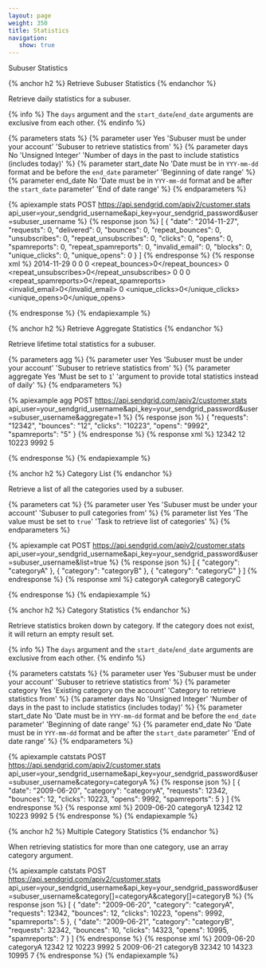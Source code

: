 ```yaml
---
layout: page
weight: 350
title: Statistics
navigation:
   show: true
---
```


Subuser Statistics

{% anchor h2 %}
Retrieve Subuser Statistics 
{% endanchor %}

Retrieve daily statistics for a subuser.

{% info %}
The <code>days</code> argument and the <code>start_date</code>/<code>end_date</code> arguments are exclusive from each other.
{% endinfo %}

{% parameters stats %}
 {% parameter user Yes 'Subuser must be under your account' 'Subuser to retrieve statistics from' %}
 {% parameter days No 'Unsigned Integer' 'Number of days in the past to include statistics (includes today)' %}
 {% parameter start_date No 'Date must be in <code>YYY-mm-dd</code> format and be before the <code>end_date</code> parameter' 'Beginning of date range' %}
 {% parameter end_date No 'Date must be in <code>YYY-mm-dd</code> format and be after the <code>start_date</code> parameter' 'End of date range' %}
{% endparameters %}

{% apiexample stats POST https://api.sendgrid.com/apiv2/customer.stats api_user=your_sendgrid_username&api_key=your_sendgrid_password&user=subuser_username %}
  {% response json %}
[
  {
    "date": "2014-11-27",
    "requests": 0,
    "delivered": 0,
    "bounces": 0,
    "repeat_bounces": 0,
    "unsubscribes": 0,
    "repeat_unsubscribes": 0,
    "clicks": 0,
    "opens": 0,
    "spamreports": 0,
    "repeat_spamreports": 0,
    "invalid_email": 0,
    "blocks": 0,
    "unique_clicks": 0,
    "unique_opens": 0
  }
]
  {% endresponse %}
  {% response xml %}
<stats>
  <day>
    <date>2014-11-29</date>
    <requests>0</requests>
    <delivered>0</delivered>
    <bounces>0</bounces>
    <repeat_bounces>0</repeat_bounces>
    <unsubscribes>0</unsubscribes>
    <repeat_unsubscribes>0</repeat_unsubscribes>
    <clicks>0</clicks>
    <opens>0</opens>
    <spamreports>0</spamreports>
    <repeat_spamreports>0</repeat_spamreports>
    <invalid_email>0</invalid_email>
    <blocks>0</blocks>
    <unique_clicks>0</unique_clicks>
    <unique_opens>0</unique_opens>
  </day>
</stats>

  {% endresponse %}
{% endapiexample %}

{% anchor h2 %}
Retrieve Aggregate Statistics 
{% endanchor %}

Retrieve lifetime total statistics for a subuser.

{% parameters agg %}
 {% parameter user Yes 'Subuser must be under your account' 'Subuser to retrieve statistics from' %}
 {% parameter aggregate Yes 'Must be set to <code>1</code>' 'argument to provide total statistics instead of daily' %}
{% endparameters %}


{% apiexample agg POST https://api.sendgrid.com/apiv2/customer.stats api_user=your_sendgrid_username&api_key=your_sendgrid_password&user=subuser_username&aggregate=1 %}
  {% response json %}
{
  "requests": "12342",
  "bounces": "12",
  "clicks": "10223",
  "opens": "9992",
  "spamreports": "5"
}
  {% endresponse %}
  {% response xml %}
<stats>
   <requests>12342</requests>
   <bounces>12</bounces>
   <clicks>10223</clicks>
   <opens>9992</opens>
   <spamreports>5</spamreports>
</stats>

  {% endresponse %}
{% endapiexample %}

{% anchor h2 %}
Category List
{% endanchor %}

Retrieve a list of all the categories used by a subuser.

{% parameters cat %}
 {% parameter user Yes 'Subuser must be under your account' 'Subuser to pull categories from' %}
 {% parameter list Yes 'The value must be set to <code>true</code>' 'Task to retrieve list of categories' %}
{% endparameters %}


{% apiexample cat POST https://api.sendgrid.com/apiv2/customer.stats api_user=your_sendgrid_username&api_key=your_sendgrid_password&user=subuser_username&list=true %}
  {% response json %}
[
  {
    "category": "categoryA"
  },
  {
    "category": "categoryB"
  },
  {
    "category": "categoryC"
  }
]
  {% endresponse %}
  {% response xml %}
<categories>
   <category>categoryA</category>
   <category>categoryB</category>
   <category>categoryC</category>
</categories>

  {% endresponse %}
{% endapiexample %}

{% anchor h2 %}
Category Statistics
{% endanchor %}

Retrieve statistics broken down by category. If the category does not exist, it will return an empty result set.

{% info %}
The <code>days</code> argument and the <code>start_date</code>/<code>end_date</code> arguments are exclusive from each other.
{% endinfo %}

{% parameters catstats %}
 {% parameter user Yes 'Subuser must be under your account' 'Subuser to retrieve statistics from' %}
 {% parameter category Yes 'Existing category on the account' 'Category to retrieve statistics from' %}
 {% parameter days No 'Unsigned Integer' 'Number of days in the past to include statistics (includes today)' %}
 {% parameter start_date No 'Date must be in <code>YYY-mm-dd</code> format and be before the <code>end_date</code> parameter' 'Beginning of date range' %}
 {% parameter end_date No 'Date must be in <code>YYY-mm-dd</code> format and be after the <code>start_date</code> parameter' 'End of date range' %}
{% endparameters %}

{% apiexample catstats POST https://api.sendgrid.com/apiv2/customer.stats api_user=your_sendgrid_username&api_key=your_sendgrid_password&user=subuser_username&category=categoryA %}
  {% response json %}
[
  {
    "date": "2009-06-20",
    "category": "categoryA",
    "requests": 12342,
    "bounces": 12,
    "clicks": 10223,
    "opens": 9992,
    "spamreports": 5
  }
]
  {% endresponse %}
  {% response xml %}
<stats>
  <day>
    <date>2009-06-20</date>
    <category>categoryA</category>
    <requests>12342</requests>
    <bounces>12</bounces>
    <clicks>10223</clicks>
    <opens>9992</opens>
    <spamreports>5</spamreports>
  </day>
</stats>
  {% endresponse %}
{% endapiexample %}

{% anchor h2 %}
Multiple Category Statistics
{% endanchor %}

When retrieving statistics for more than one category, use an array category argument.

{% apiexample catstats POST https://api.sendgrid.com/apiv2/customer.stats api_user=your_sendgrid_username&api_key=your_sendgrid_password&user=subuser_username&category[]=categoryA&category[]=categoryB %}
  {% response json %}
[
  {
    "date": "2009-06-20",
    "category": "categoryA",
    "requests": 12342,
    "bounces": 12,
    "clicks": 10223,
    "opens": 9992,
    "spamreports": 5
  },
  {
    "date": "2009-06-21",
    "category": "categoryB",
    "requests": 32342,
    "bounces": 10,
    "clicks": 14323,
    "opens": 10995,
    "spamreports": 7
  }
]
  {% endresponse %}
  {% response xml %}
<stats>
  <day>
    <date>2009-06-20</date>
    <category>categoryA</category>
    <requests>12342</requests>
    <bounces>12</bounces>
    <clicks>10223</clicks>
    <opens>9992</opens>
    <spamreports>5</spamreports>
  </day>
  <day>
      <date>2009-06-21</date>
      <category>categoryB</category>
      <requests>32342</requests>
      <bounces>10</bounces>
      <clicks>14323</clicks>
      <opens>10995</opens>
      <spamreports>7</spamreports>
  </day>
</stats>
  {% endresponse %}
{% endapiexample %}
